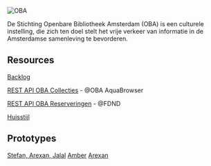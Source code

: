 ![OBA](https://user-images.githubusercontent.com/1061632/191293310-64f64c1f-8b5a-42a3-8181-d0fb240ebc56.png)

De Stichting Openbare Bibliotheek Amsterdam (OBA) is een culturele instelling, die zich ten doel stelt het vrije verkeer van informatie in de Amsterdamse samenleving te bevorderen.

## Resources

[Backlog](https://github.com/orgs/fdnd-agency/projects/5)

<!--[Sprintplanning Miro Board](https://miro.com/app/board/uXjVPhXSEp0=/?share_link_id=432571571374)-->

[REST API OBA Collecties](https://zoeken.oba.nl/api/v1/) - @OBA AquaBrowser

[REST API OBA Reserveringen](https://api.oba.fdnd.nl/) - @FDND 

[Huisstijl](https://github.com/fdnd-agency/oba/blob/main/OBA%20Styleguide%202019.pdf)

## Prototypes
[Stefan, Arexan, Jalal](https://uninterested-shirt-seal.cyclic.app/)
[Amber](https://amberhva.github.io/fix-the-flow-interactive-website)
[Arexan](https://arexank.github.io/OBA-interactive-website/)
